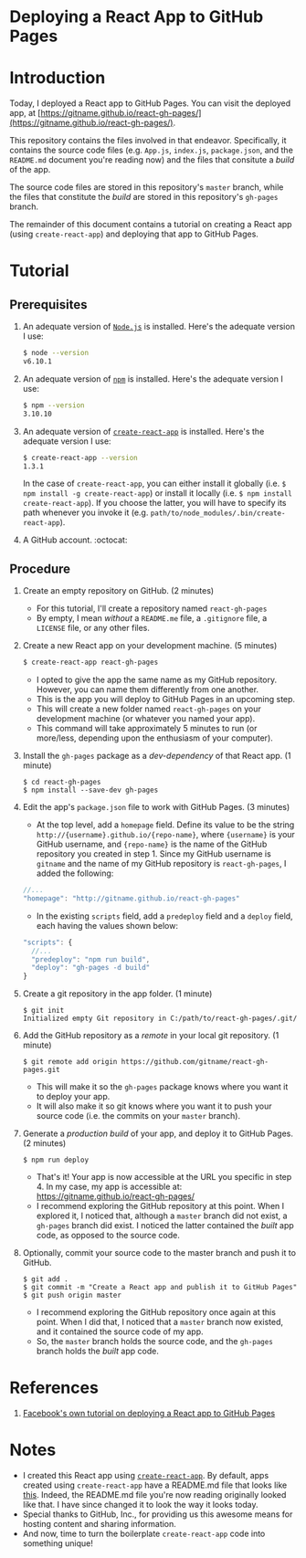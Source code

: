 # Deploying a React App to GitHub Pages

# Introduction

Today, I deployed a React app to GitHub Pages. You can visit the deployed app, at [https://gitname.github.io/react-gh-pages/](https://gitname.github.io/react-gh-pages/).

This repository contains the files involved in that endeavor. Specifically, it contains the source code files (e.g. `App.js`, `index.js`, `package.json`, and the `README.md` document you're reading now) and the files that consitute a *build* of the app.

The source code files are stored in this repository's `master` branch, while the files that constitute the *build* are stored in this repository's `gh-pages` branch.

The remainder of this document contains a tutorial on creating a React app (using `create-react-app`) and deploying that app to GitHub Pages.

# Tutorial

## Prerequisites

1. An adequate version of [`Node.js`](https://nodejs.org/) is installed. Here's the adequate version I use:

    ```sh
    $ node --version
    v6.10.1
    ```

2. An adequate version of  [`npm`](https://nodejs.org/) is installed. Here's the adequate version I use:

    ```sh
    $ npm --version
    3.10.10
    ```
3. An adequate version of [`create-react-app`](https://github.com/facebookincubator/create-react-app) is installed. Here's the adequate version I use:

    ```sh
    $ create-react-app --version
    1.3.1
    ```

    In the case of `create-react-app`, you can either install it globally (i.e. `$ npm install -g create-react-app`) or install it locally (i.e. `$ npm install create-react-app`). If you choose the latter, you will have to specify its path whenever you invoke it (e.g. `path/to/node_modules/.bin/create-react-app`).

4. A GitHub account. :octocat:

## Procedure

1. Create an empty repository on GitHub. (2 minutes)

    * For this tutorial, I'll create a repository named `react-gh-pages`
    * By empty, I mean *without* a `README.me` file, a `.gitignore` file, a `LICENSE` file, or any other files.

2. Create a new React app on your development machine. (5 minutes)

    ```sh
    $ create-react-app react-gh-pages
    ```
    
    * I opted to give the app the same name as my GitHub repository. However, you can name them differently from one another.
    * This is the app you will deploy to GitHub Pages in an upcoming step.
    * This will create a new folder named `react-gh-pages` on your development machine (or whatever you named your app).
    * This command will take approximately 5 minutes to run (or more/less, depending upon the enthusiasm of your computer).

3. Install the `gh-pages` package as a *dev-dependency* of that React app. (1 minute)

    ```
    $ cd react-gh-pages
    $ npm install --save-dev gh-pages
    ```

4. Edit the app's `package.json` file to work with GitHub Pages. (3 minutes)

    * At the top level, add a `homepage` field. Define its value to be the string `http://{username}.github.io/{repo-name}`, where `{username}` is your GitHub username, and `{repo-name}` is the name of the GitHub repository you created in step 1. Since my GitHub username is `gitname` and the name of my GitHub repository is `react-gh-pages`, I added the following:
    
    ```js
    //...
    "homepage": "http://gitname.github.io/react-gh-pages"
    ```
    
    * In the existing `scripts` field, add a `predeploy` field and a `deploy` field, each having the values shown below:

    ```js
    "scripts": {
      //...
      "predeploy": "npm run build",
      "deploy": "gh-pages -d build"
    }
    ```

5. Create a git repository in the app folder. (1 minute)

    ```
    $ git init
    Initialized empty Git repository in C:/path/to/react-gh-pages/.git/
    ```

6. Add the GitHub repository as a *remote* in your local git repository. (1 minute)

    ```
    $ git remote add origin https://github.com/gitname/react-gh-pages.git
    ```
    
    * This will make it so the `gh-pages` package knows where you want it to deploy your app.
    * It will also make it so git knows where you want it to push your source code (i.e. the commits on your `master` branch).

7. Generate a *production build* of your app, and deploy it to GitHub Pages. (2 minutes)

    ```
    $ npm run deploy
    ```
    
    * That's it! Your app is now accessible at the URL you specific in step 4. In my case, my app is accessible at: https://gitname.github.io/react-gh-pages/
    * I recommend exploring the GitHub repository at this point. When I explored it, I noticed that, although a `master` branch did not exist, a `gh-pages` branch did exist. I noticed the latter contained the *built* app code, as opposed to the source code.

8. Optionally, commit your source code to the master branch and push it to GitHub.

    ```
    $ git add .
    $ git commit -m "Create a React app and publish it to GitHub Pages"
    $ git push origin master
    ```

    * I recommend exploring the GitHub repository once again at this point. When I did that, I noticed that a `master` branch now existed, and it contained the source code of my app.
    * So, the `master` branch holds the source code, and the `gh-pages` branch holds the *built* app code.

# References

1. [Facebook's own tutorial on deploying a React app to GitHub Pages](https://github.com/facebookincubator/create-react-app/blob/master/packages/react-scripts/template/README.md#github-pages)

# Notes

* I created this React app using [`create-react-app`](https://github.com/facebookincubator/create-react-app). By default, apps created using `create-react-app` have a README.md file that looks like [this](https://github.com/facebookincubator/create-react-app/blob/master/packages/react-scripts/template/README.md). Indeed, the README.md file you're now reading originally looked like that. I have since changed it to look the way it looks today.
* Special thanks to GitHub, Inc., for providing us this awesome means for hosting content and sharing information.
* And now, time to turn the boilerplate `create-react-app` code into something unique!
